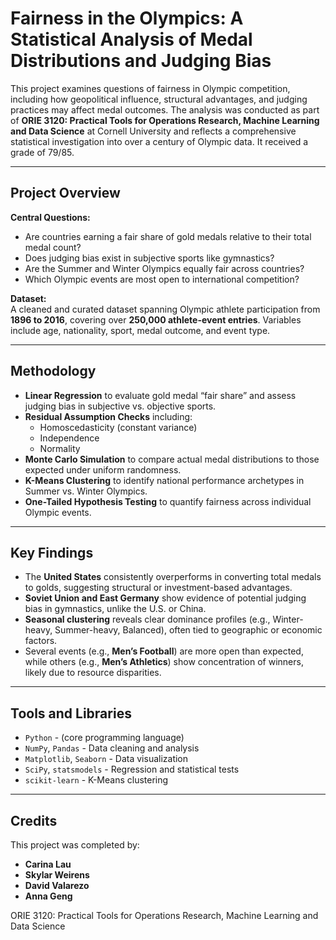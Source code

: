 # Fairness in the Olympics: A Statistical Analysis of Medal Distributions and Judging Bias

This project examines questions of fairness in Olympic competition, including how geopolitical influence, structural advantages, and judging practices may affect medal outcomes. The analysis was conducted as part of **ORIE 3120: Practical Tools for Operations Research, Machine Learning and Data Science** at Cornell University and reflects a comprehensive statistical investigation into over a century of Olympic data. It received a grade of 79/85.

---

## Project Overview

**Central Questions:**
- Are countries earning a fair share of gold medals relative to their total medal count?
- Does judging bias exist in subjective sports like gymnastics?
- Are the Summer and Winter Olympics equally fair across countries?
- Which Olympic events are most open to international competition?

**Dataset:**  
A cleaned and curated dataset spanning Olympic athlete participation from **1896 to 2016**, covering over **250,000 athlete-event entries**. Variables include age, nationality, sport, medal outcome, and event type.

---

## Methodology

- **Linear Regression** to evaluate gold medal “fair share” and assess judging bias in subjective vs. objective sports.
- **Residual Assumption Checks** including:
  - Homoscedasticity (constant variance)
  - Independence
  - Normality
- **Monte Carlo Simulation** to compare actual medal distributions to those expected under uniform randomness.
- **K-Means Clustering** to identify national performance archetypes in Summer vs. Winter Olympics.
- **One-Tailed Hypothesis Testing** to quantify fairness across individual Olympic events.

---

## Key Findings

- The **United States** consistently overperforms in converting total medals to golds, suggesting structural or investment-based advantages.
- **Soviet Union and East Germany** show evidence of potential judging bias in gymnastics, unlike the U.S. or China.
- **Seasonal clustering** reveals clear dominance profiles (e.g., Winter-heavy, Summer-heavy, Balanced), often tied to geographic or economic factors.
- Several events (e.g., **Men’s Football**) are more open than expected, while others (e.g., **Men’s Athletics**) show concentration of winners, likely due to resource disparities.

---

## Tools and Libraries

- `Python` - (core programming language)
- `NumPy`, `Pandas` - Data cleaning and analysis
- `Matplotlib`, `Seaborn` - Data visualization
- `SciPy`, `statsmodels` - Regression and statistical tests
- `scikit-learn` - K-Means clustering

---

## Credits

This project was completed by:

- **Carina Lau**
- **Skylar Weirens**  
- **David Valarezo**  
- **Anna Geng**  

ORIE 3120: Practical Tools for Operations Research, Machine Learning and Data Science
